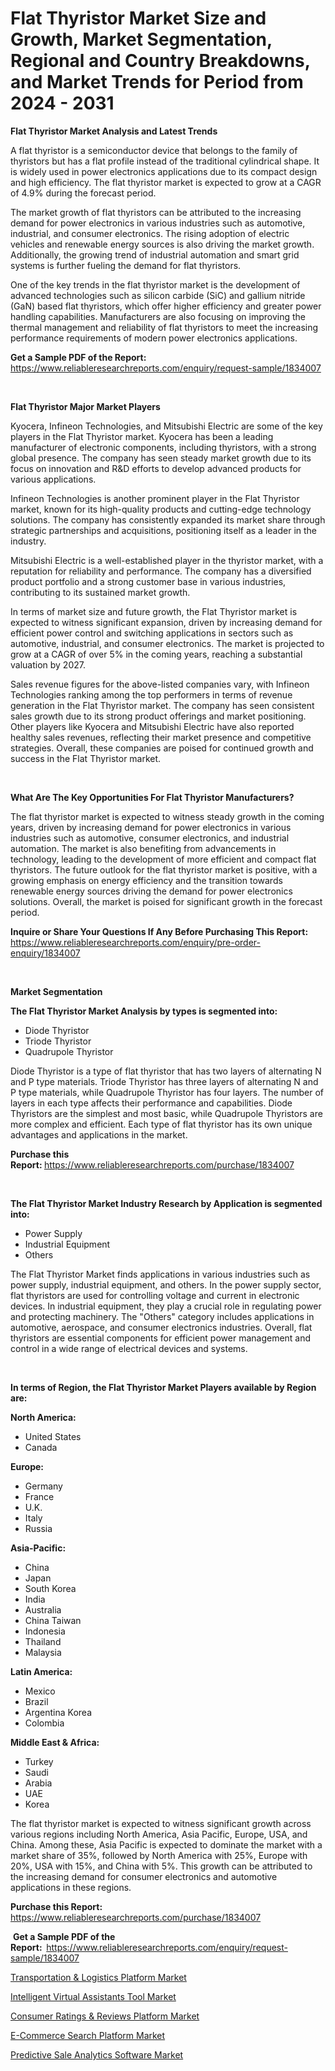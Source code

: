 <p><h1>Flat Thyristor Market Size and Growth, Market Segmentation, Regional and Country Breakdowns, and Market Trends for Period from 2024 -  2031</h1></p><p><strong>Flat Thyristor Market Analysis and Latest Trends</strong></p>
<p><p>A flat thyristor is a semiconductor device that belongs to the family of thyristors but has a flat profile instead of the traditional cylindrical shape. It is widely used in power electronics applications due to its compact design and high efficiency. The flat thyristor market is expected to grow at a CAGR of 4.9% during the forecast period.</p><p>The market growth of flat thyristors can be attributed to the increasing demand for power electronics in various industries such as automotive, industrial, and consumer electronics. The rising adoption of electric vehicles and renewable energy sources is also driving the market growth. Additionally, the growing trend of industrial automation and smart grid systems is further fueling the demand for flat thyristors.</p><p>One of the key trends in the flat thyristor market is the development of advanced technologies such as silicon carbide (SiC) and gallium nitride (GaN) based flat thyristors, which offer higher efficiency and greater power handling capabilities. Manufacturers are also focusing on improving the thermal management and reliability of flat thyristors to meet the increasing performance requirements of modern power electronics applications.</p></p>
<p><strong>Get a Sample PDF of the Report:&nbsp;</strong> <a href="https://www.reliableresearchreports.com/enquiry/request-sample/1834007">https://www.reliableresearchreports.com/enquiry/request-sample/1834007</a></p>
<p>&nbsp;</p>
<p><strong>Flat Thyristor Major Market Players</strong></p>
<p><p>Kyocera, Infineon Technologies, and Mitsubishi Electric are some of the key players in the Flat Thyristor market. Kyocera has been a leading manufacturer of electronic components, including thyristors, with a strong global presence. The company has seen steady market growth due to its focus on innovation and R&D efforts to develop advanced products for various applications.</p><p>Infineon Technologies is another prominent player in the Flat Thyristor market, known for its high-quality products and cutting-edge technology solutions. The company has consistently expanded its market share through strategic partnerships and acquisitions, positioning itself as a leader in the industry.</p><p>Mitsubishi Electric is a well-established player in the thyristor market, with a reputation for reliability and performance. The company has a diversified product portfolio and a strong customer base in various industries, contributing to its sustained market growth.</p><p>In terms of market size and future growth, the Flat Thyristor market is expected to witness significant expansion, driven by increasing demand for efficient power control and switching applications in sectors such as automotive, industrial, and consumer electronics. The market is projected to grow at a CAGR of over 5% in the coming years, reaching a substantial valuation by 2027.</p><p>Sales revenue figures for the above-listed companies vary, with Infineon Technologies ranking among the top performers in terms of revenue generation in the Flat Thyristor market. The company has seen consistent sales growth due to its strong product offerings and market positioning. Other players like Kyocera and Mitsubishi Electric have also reported healthy sales revenues, reflecting their market presence and competitive strategies. Overall, these companies are poised for continued growth and success in the Flat Thyristor market.</p></p>
<p>&nbsp;</p>
<p><strong>What Are The Key Opportunities For Flat Thyristor Manufacturers?</strong></p>
<p><p>The flat thyristor market is expected to witness steady growth in the coming years, driven by increasing demand for power electronics in various industries such as automotive, consumer electronics, and industrial automation. The market is also benefiting from advancements in technology, leading to the development of more efficient and compact flat thyristors. The future outlook for the flat thyristor market is positive, with a growing emphasis on energy efficiency and the transition towards renewable energy sources driving the demand for power electronics solutions. Overall, the market is poised for significant growth in the forecast period.</p></p>
<p><strong>Inquire or Share Your Questions If Any Before Purchasing This Report:</strong> <a href="https://www.reliableresearchreports.com/enquiry/pre-order-enquiry/1834007">https://www.reliableresearchreports.com/enquiry/pre-order-enquiry/1834007</a></p>
<p>&nbsp;</p>
<p><strong>Market Segmentation</strong></p>
<p><strong>The Flat Thyristor Market Analysis by types is segmented into:</strong></p>
<p><ul><li>Diode Thyristor</li><li>Triode Thyristor</li><li>Quadrupole Thyristor</li></ul></p>
<p><p>Diode Thyristor is a type of flat thyristor that has two layers of alternating N and P type materials. Triode Thyristor has three layers of alternating N and P type materials, while Quadrupole Thyristor has four layers. The number of layers in each type affects their performance and capabilities. Diode Thyristors are the simplest and most basic, while Quadrupole Thyristors are more complex and efficient. Each type of flat thyristor has its own unique advantages and applications in the market.</p></p>
<p><strong>Purchase this Report:&nbsp;</strong><a href="https://www.reliableresearchreports.com/purchase/1834007">https://www.reliableresearchreports.com/purchase/1834007</a></p>
<p>&nbsp;</p>
<p><strong>The Flat Thyristor Market Industry Research by Application is segmented into:</strong></p>
<p><ul><li>Power Supply</li><li>Industrial Equipment</li><li>Others</li></ul></p>
<p><p>The Flat Thyristor Market finds applications in various industries such as power supply, industrial equipment, and others. In the power supply sector, flat thyristors are used for controlling voltage and current in electronic devices. In industrial equipment, they play a crucial role in regulating power and protecting machinery. The "Others" category includes applications in automotive, aerospace, and consumer electronics industries. Overall, flat thyristors are essential components for efficient power management and control in a wide range of electrical devices and systems.</p></p>
<p>&nbsp;</p>
<p><strong>In terms of Region, the Flat Thyristor Market Players available by Region are:</strong></p>
<p>
    <p> <strong> North America: </strong>
        <ul>
            <li>United States</li>
            <li>Canada</li>
        </ul>
        </p> 
    <p> <strong> Europe: </strong>
        <ul>
            <li>Germany</li>
            <li>France</li>
            <li>U.K.</li>
            <li>Italy</li>
            <li>Russia</li>
        </ul>
        </p> 
    <p> <strong> Asia-Pacific: </strong>
        <ul>
            <li>China</li>
            <li>Japan</li>
            <li>South Korea</li>
            <li>India</li>
            <li>Australia</li>
            <li>China Taiwan</li>
            <li>Indonesia</li>
            <li>Thailand</li>
            <li>Malaysia</li>
        </ul>
        </p> 
    <p> <strong> Latin America: </strong>
        <ul>
            <li>Mexico</li>
            <li>Brazil</li>
            <li>Argentina Korea</li>
            <li>Colombia</li>
        </ul>
        </p> 
    <p> <strong> Middle East & Africa: </strong>
        <ul>
            <li>Turkey</li>
            <li>Saudi</li>
            <li>Arabia</li>
            <li>UAE</li>
            <li>Korea</li>
        </ul>
    </p>
    </p>
<p><p>The flat thyristor market is expected to witness significant growth across various regions including North America, Asia Pacific, Europe, USA, and China. Among these, Asia Pacific is expected to dominate the market with a market share of 35%, followed by North America with 25%, Europe with 20%, USA with 15%, and China with 5%. This growth can be attributed to the increasing demand for consumer electronics and automotive applications in these regions.</p></p>
<p><strong>Purchase this Report: </strong><a href="https://www.reliableresearchreports.com/purchase/1834007">https://www.reliableresearchreports.com/purchase/1834007</a></p>
<p>&nbsp;<strong>Get a Sample PDF of the Report:&nbsp;&nbsp;</strong><a href="https://www.reliableresearchreports.com/enquiry/request-sample/1834007">https://www.reliableresearchreports.com/enquiry/request-sample/1834007</a></p>
<p><strong></strong></p>
<p><p><a href="https://github.com/kufem1/Market-Research-Report-List-1/blob/main/transportation-logistics-platform-market.md">Transportation & Logistics Platform Market</a></p><p><a href="https://github.com/gdfhhhj/Market-Research-Report-List-3/blob/main/intelligent-virtual-assistants-tool-market.md">Intelligent Virtual Assistants Tool Market</a></p><p><a href="https://github.com/singletonthaxterkelliehr2df/Market-Research-Report-List-1/blob/main/consumer-ratings-reviews-platform-market.md">Consumer Ratings & Reviews Platform Market</a></p><p><a href="https://github.com/julyju69/Market-Research-Report-List-2/blob/main/e-commerce-search-platform-market.md">E-Commerce Search Platform Market</a></p><p><a href="https://github.com/RichRobinson5/Market-Research-Report-List-3/blob/main/predictive-sale-analytics-software-market.md">Predictive Sale Analytics Software Market</a></p></p>